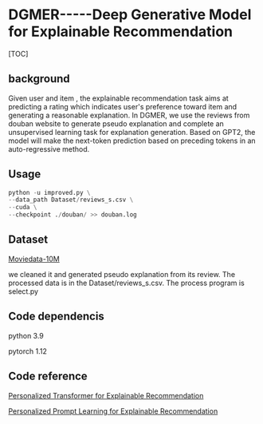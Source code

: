 # DGMER-----Deep Generative Model for Explainable Recommendation





[TOC]

## background

Given user and item , the explainable recommendation task aims at predicting a rating which indicates user's preference toward item and generating a reasonable explanation. In DGMER, we use the reviews from douban website to generate pseudo explanation and complete an unsupervised learning task for explanation generation. Based on GPT2, the model will make the next-token prediction based on preceding tokens in an auto-regressive method.







## Usage
```python
python -u improved.py \
--data_path Dataset/reviews_s.csv \
--cuda \
--checkpoint ./douban/ >> douban.log
```







## Dataset

[Moviedata-10M](http://moviedata.csuldw.com/)

we cleaned it and generated pseudo explanation from its review. The processed data is in the Dataset/reviews_s.csv. The process program is  select.py





## Code dependencis

python 3.9

pytorch 1.12







## Code reference

[Personalized Transformer for Explainable Recommendation](https://github.com/lileipisces/PETER)

[Personalized Prompt Learning for Explainable Recommendation](https://github.com/lileipisces/PEPLER)

## 

